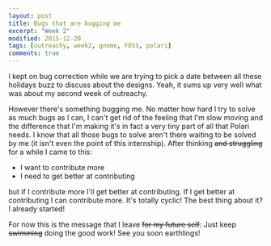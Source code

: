 ```yaml
---
layout: post
title: Bugs that are bugging me
excerpt: "Week 2"
modified: 2015-12-20
tags: [outreachy, week2, gnome, FOSS, polari]
comments: true
---
```


  <p>I kept on bug correction while we are trying to pick a date between all these holidays buzz to discuss about the designs. Yeah, it sums up very well what was about my second week of outreachy.</p>

  <p>However there's something bugging me. No matter how hard I try to solve as much bugs as I can, I can't get rid of the feeling that I'm slow moving and the difference that I'm making it's in fact a very tiny part of all that Polari needs. I know that all those bugs to solve aren't there waiting to be solved by me (it isn't even the point of this internship). After thinking <s>and struggling</s> for a while I came to this: 
<ul>
	<li>I want to contribute more</li>
	<li>I need to get better at contributing</li>
</ul>
but if I contribute more I'll get better at contributing. If I get better at contributing I can contribute more. It's totally cyclic! The best thing about it? I already started! </p>
<p>For now this is the message that I leave <s>for my future self</s>: Just keep <s>swimming</s> doing the good work! See you soon earthlings!</p>
